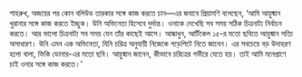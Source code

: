 শাহরুখ, অজয়ের পর কোন বলিউড তারকার সঙ্গে কাজ করতে চান—এর জবাবে প্রিয়ামণি বলেছেন, ‘আমি আয়ুষ্মান খুরানার সঙ্গে কাজ করতে ইচ্ছুক। উনি অভিনেতা হিসেবে দুর্দান্ত। ওনাকে দেখেছি সব সময় সঠিক চিত্রনাট্য নির্বাচন করতে। আর ভালো চিত্রনাট্য সব সময় যেন তাঁর কাছেই আসে। আন্ধাধুন, আর্টিকেল ১৫-র মতো ছবিতে আয়ুষ্মান সত্যি অসাধারণ। উনি এমন এক অভিনেতা, যিনি চরিত্র অনুযায়ী নিজেকে গড়েপিটে নিতে জানেন। এর সবচেয়ে বড় উদাহরণ হলো বালা, ভিকি ডোনার-এর মতো ছবি। আয়ুষ্মান জানেন, কীভাবে চরিত্রের গভীরে যেতে হয়। তাই আমি মনেপ্রাণে চাই ওনার সঙ্গে কাজ করতে।’
